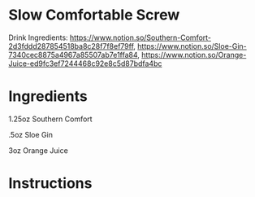 # Slow Comfortable Screw

Drink Ingredients: https://www.notion.so/Southern-Comfort-2d3fddd287854518ba8c28f7f8ef79ff, https://www.notion.so/Sloe-Gin-7340cec8875a4967a85507ab7e1ffa84, https://www.notion.so/Orange-Juice-ed9fc3ef7244468c92e8c5d87bdfa4bc

# Ingredients

1.25oz Southern Comfort

.5oz Sloe Gin

3oz Orange Juice

# Instructions